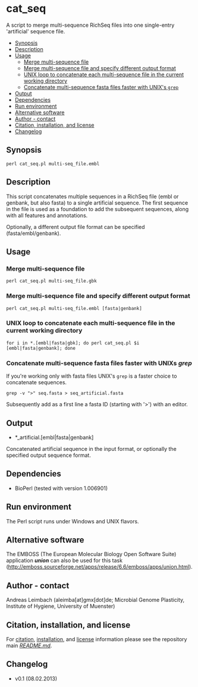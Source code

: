 cat_seq
=======

A script to merge multi-sequence RichSeq files into one single-entry 'artificial' sequence file.

* [Synopsis](#synopsis)
* [Description](#description)
* [Usage](#usage)
  * [Merge multi-sequence file](#merge-multi-sequence-file)
  * [Merge multi-sequence file and specify different output format](#merge-multi-sequence-file-and-specify-different-output-format)
  * [UNIX loop to concatenate each multi-sequence file in the current working directory](#unix-loop-to-concatenate-each-multi-sequence-file-in-the-current-working-directory)
  * [Concatenate multi-sequence fasta files faster with UNIX's `grep`](#concatenate-multi-sequence-fasta-files-faster-with-unixs-grep)
* [Output](#output)
* [Dependencies](#dependencies)
* [Run environment](#run-environment)
* [Alternative software](#alternative-software)
* [Author - contact](#author---contact)
* [Citation, installation, and license](#citation-installation-and-license)
* [Changelog](#changelog)

## Synopsis

    perl cat_seq.pl multi-seq_file.embl

## Description

This script concatenates multiple sequences in a RichSeq file (embl or genbank, but also fasta) to a single artificial sequence. The first sequence in the file is used as a foundation to add the subsequent sequences, along with all features and annotations.

Optionally, a different output file format can be specified (fasta/embl/genbank).

## Usage

### Merge multi-sequence file

    perl cat_seq.pl multi-seq_file.gbk

### Merge multi-sequence file and specify different output format

    perl cat_seq.pl multi-seq_file.embl [fasta|genbank]

### UNIX loop to concatenate each multi-sequence file in the current working directory

    for i in *.[embl|fasta|gbk]; do perl cat_seq.pl $i [embl|fasta|genbank]; done

### Concatenate multi-sequence fasta files faster with UNIXs *grep*
If you're working only with fasta files UNIX's `grep` is a faster choice to concatenate sequences.

    grep -v ">" seq.fasta > seq_artificial.fasta

Subsequently add as a first line a fasta ID (starting with '>') with an editor.

## Output

* *\_artificial.[embl|fasta|genbank]

Concatenated artificial sequence in the input format, or optionally the specified output sequence format.

## Dependencies

* BioPerl (tested with version 1.006901)

## Run environment

The Perl script runs under Windows and UNIX flavors.

## Alternative software

The EMBOSS (The European Molecular Biology Open Software Suite) application ***union*** can also be used for this task (http://emboss.sourceforge.net/apps/release/6.6/emboss/apps/union.html).

## Author - contact

Andreas Leimbach (aleimba[at]gmx[dot]de; Microbial Genome Plasticity, Institute of Hygiene, University of Muenster)

## Citation, installation, and license

For [citation](https://github.com/aleimba/bac-genomics-scripts#citation), [installation](https://github.com/aleimba/bac-genomics-scripts#installation-recommendations), and [license](https://github.com/aleimba/bac-genomics-scripts#license) information please see the repository main [*README.md*](https://github.com/aleimba/bac-genomics-scripts/blob/master/README.md).

## Changelog

* v0.1 (08.02.2013)
